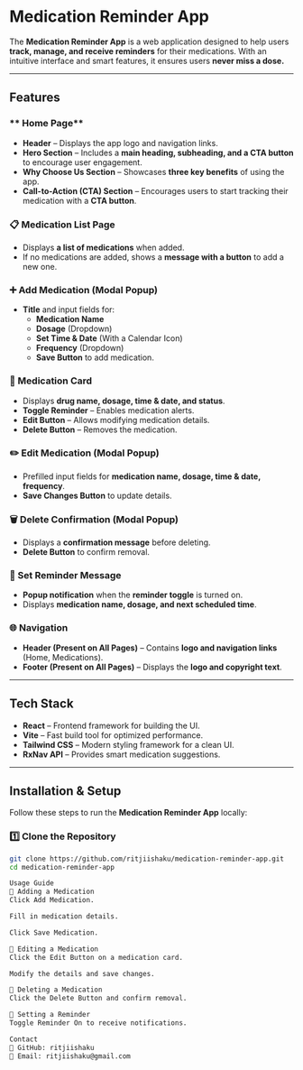 # **Medication Reminder App**  

The **Medication Reminder App** is a web application designed to help users **track, manage, and receive reminders** for their medications. With an intuitive interface and smart features, it ensures users **never miss a dose.**  

---

## **Features**  

### ** Home Page**  
- **Header** – Displays the app logo and navigation links.  
- **Hero Section** – Includes a **main heading, subheading, and a CTA button** to encourage user engagement.  
- **Why Choose Us Section** – Showcases **three key benefits** of using the app.  
- **Call-to-Action (CTA) Section** – Encourages users to start tracking their medication with a **CTA button**.  

### **📋 Medication List Page**  
- Displays **a list of medications** when added.  
- If no medications are added, shows a **message with a button** to add a new one.  

### **➕ Add Medication (Modal Popup)**  
- **Title** and input fields for:  
  - **Medication Name**  
  - **Dosage** (Dropdown)  
  - **Set Time & Date** (With a Calendar Icon)  
  - **Frequency** (Dropdown)  
  - **Save Button** to add medication.  

### **💊 Medication Card**  
- Displays **drug name, dosage, time & date, and status**.  
- **Toggle Reminder** – Enables medication alerts.  
- **Edit Button** – Allows modifying medication details.  
- **Delete Button** – Removes the medication.  

### **✏️ Edit Medication (Modal Popup)**  
- Prefilled input fields for **medication name, dosage, time & date, frequency**.  
- **Save Changes Button** to update details.  

### **🗑️ Delete Confirmation (Modal Popup)**  
- Displays a **confirmation message** before deleting.  
- **Delete Button** to confirm removal.  

### **🔔 Set Reminder Message**  
- **Popup notification** when the **reminder toggle** is turned on.  
- Displays **medication name, dosage, and next scheduled time**.  

### **🌐 Navigation**  
- **Header (Present on All Pages)** – Contains **logo and navigation links** (Home, Medications).  
- **Footer (Present on All Pages)** – Displays the **logo and copyright text**.  

---

## **Tech Stack**  

- **React** – Frontend framework for building the UI.  
- **Vite** – Fast build tool for optimized performance.  
- **Tailwind CSS** – Modern styling framework for a clean UI.  
- **RxNav API** – Provides smart medication suggestions.  

---

## **Installation & Setup**  

Follow these steps to run the **Medication Reminder App** locally:  

### **1️⃣ Clone the Repository**  
```sh
git clone https://github.com/ritjiishaku/medication-reminder-app.git
cd medication-reminder-app

Usage Guide
🔹 Adding a Medication
Click Add Medication.

Fill in medication details.

Click Save Medication.

🔹 Editing a Medication
Click the Edit Button on a medication card.

Modify the details and save changes.

🔹 Deleting a Medication
Click the Delete Button and confirm removal.

🔹 Setting a Reminder
Toggle Reminder On to receive notifications.

Contact
🔗 GitHub: ritjiishaku
📧 Email: ritjiishaku@gmail.com

